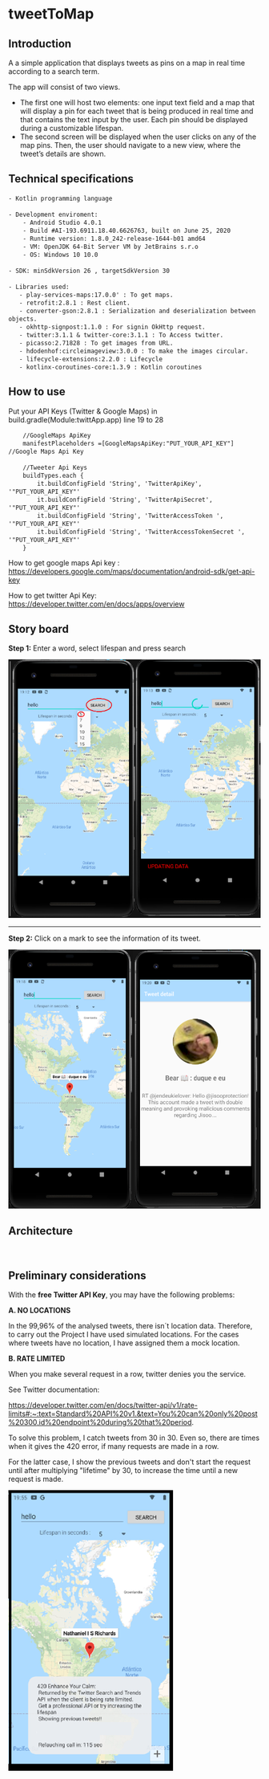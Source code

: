 # tweetToMap

## Introduction

A a simple application that displays tweets as pins on a map in real time according to a search term.

The app will consist of two views.
- The first one will host two elements: one input text field and a map that will display a pin for each tweet that is being produced in real time and that contains the text input by the user. Each pin should be displayed during a customizable lifespan.
-	The second screen will be displayed when the user clicks on any of the map pins. Then, the user should navigate to a new view, where the tweet’s details are shown.

## Technical specifications


	- Kotlin programming language
	
	- Development enviroment:
	    - Android Studio 4.0.1
	    - Build #AI-193.6911.18.40.6626763, built on June 25, 2020
        - Runtime version: 1.8.0_242-release-1644-b01 amd64
        - VM: OpenJDK 64-Bit Server VM by JetBrains s.r.o
        - OS: Windows 10 10.0
		
	- SDK: minSdkVersion 26 , targetSdkVersion 30
	
	- Libraries used:
	   - play-services-maps:17.0.0' : To get maps.
       - retrofit:2.8.1 : Rest client.
       - converter-gson:2.8.1 : Serialization and deserialization between objects.
       - okhttp-signpost:1.1.0 : For signin OkHttp request.
       - twitter:3.1.1 & twitter-core:3.1.1 : To Access twitter.
       - picasso:2.71828 : To get images from URL.
       - hdodenhof:circleimageview:3.0.0 : To make the images circular.
       - lifecycle-extensions:2.2.0 : Lifecycle
       - kotlinx-coroutines-core:1.3.9 : Kotlin coroutines

## How to use

Put your API Keys (Twitter & Google Maps) in build.gradle(Module:twittApp.app)  line 19 to 28

        //GoogleMaps ApiKey
        manifestPlaceholders =[GoogleMapsApiKey:"PUT_YOUR_API_KEY"] //Google Maps Api Key

        //Tweeter Api Keys
        buildTypes.each {
            it.buildConfigField 'String', 'TwitterApiKey', '"PUT_YOUR_API_KEY"'
            it.buildConfigField 'String', 'TwitterApiSecret', '"PUT_YOUR_API_KEY"'
            it.buildConfigField 'String', 'TwitterAccessToken ', '"PUT_YOUR_API_KEY"'
            it.buildConfigField 'String', 'TwitterAccessTokenSecret ', '"PUT_YOUR_API_KEY"'
        }

How to get google maps Api key : &nbsp; https://developers.google.com/maps/documentation/android-sdk/get-api-key

How to get twitter Api Key:&nbsp; &nbsp; &nbsp; &nbsp; &nbsp; &nbsp; &nbsp; https://developer.twitter.com/en/docs/apps/overview


## Story board

**Step 1:** Enter a word, select lifespan and press search

<img src=https://github.com/antoniomy82/tweetToMap/blob/master/Screenshots/00_start.png>

***
**Step 2:** Click on a mark to see the information of its tweet.

<img src=https://github.com/antoniomy82/tweetToMap/blob/master/Screenshots/01_run.png>

## Architecture

<img scr=https://github.com/antoniomy82/tweetToMap/blob/master/Screenshots/mvvm.png>

## Preliminary considerations

With the **free Twitter API Key**, you may have the following problems:

**A.	NO LOCATIONS**

In the 99,96% of the analysed tweets, there isn´t location data.
Therefore, to carry out the Project I have used simulated locations. 
For the cases where tweets have no location, I have assigned them a mock location.

**B.	RATE LIMITED**

When you make several request in a row, twitter denies you the service. 

See Twitter documentation:

https://developer.twitter.com/en/docs/twitter-api/v1/rate-limits#:~:text=Standard%20API%20v1.&text=You%20can%20only%20post%20300,id%20endpoint%20during%20that%20period.

To solve this problem, I catch tweets from 30 in 30. Even so, there are times when it gives the 420 error, if many requests are made in a row.

For the latter case, I show the previous tweets and don't start the request until after multiplying "lifetime" by 30, to increase the time until a new request is made.


<img src=https://github.com/antoniomy82/tweetToMap/blob/master/Screenshots/03_420.png>

